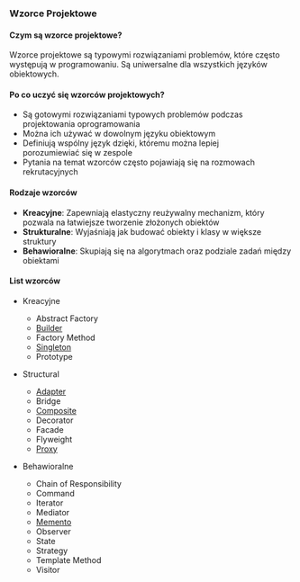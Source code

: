 ### Wzorce Projektowe

#### Czym są wzorce projektowe?
Wzorce projektowe są typowymi rozwiązaniami problemów, które często występują w programowaniu. Są uniwersalne dla wszystkich języków obiektowych.

#### Po co uczyć się wzorców projektowych?
- Są gotowymi rozwiązaniami typowych problemów podczas projektowania oprogramowania
- Można ich używać w dowolnym języku obiektowym
- Definiują wspólny język dzięki, któremu można lepiej porozumiewiać się w zespole
- Pytania na temat wzorców często pojawiają się na rozmowach rekrutacyjnych

#### Rodzaje wzorców
 - **Kreacyjne**: Zapewniają elastyczny reużywalny mechanizm, który pozwala na łatwiejsze tworzenie złożonych obiektów
 - **Strukturalne**: Wyjaśniają jak budować obiekty i klasy w większe struktury
 - **Behawioralne**: Skupiają się na algorytmach oraz podziale zadań między obiektami

#### List wzorców
- Kreacyjne
  - Abstract Factory
  - [Builder](design-patterns/builder.md)
  - Factory Method
  - [Singleton](design-patterns/singleton.md)
  - Prototype

- Structural
  - [Adapter](design-patterns/adapter.md)
  - Bridge
  - [Composite](design-patterns/composite.md)
  - Decorator
  - Facade
  - Flyweight
  - [Proxy](design-patterns/proxy.md)

- Behawioralne
  - Chain of Responsibility
  - Command
  - Iterator
  - Mediator
  - [Memento](design-patterns/memento.md)
  - Observer
  - State
  - Strategy
  - Template Method
  - Visitor

